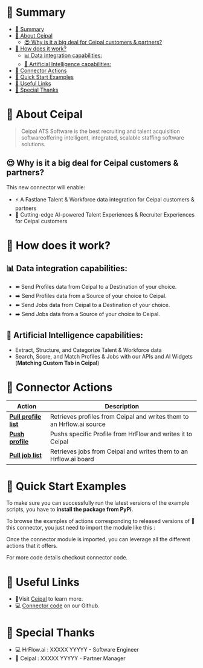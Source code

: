 # 📖 Summary
- [📖 Summary](#📖-summary)
- [💼 About Ceipal](#💼-about-ceipal)
  - [😍 Why is it a big deal for Ceipal customers & partners?](#😍-why-is-it-a-big-deal-for-ceipal-customers--partners)
- [🔧 How does it work?](#🔧-how-does-it-work)
  - [📊 Data integration capabilities:](#📊-data-integration-capabilities)
  - [🧠 Artificial Intelligence capabilities:](#🧠-artificial-intelligence-capabilities)
- [🔌 Connector Actions](#🔌-connector-actions)
- [💍 Quick Start Examples](#💍-quick-start-examples)
- [🔗 Useful Links](#🔗-useful-links)
- [👏 Special Thanks](#👏-special-thanks)


# 💼 About Ceipal

> Ceipal ATS Software is the best recruiting and talent acquisition softwareoffering intelligent, integrated, scalable staffing software solutions.


## 😍 Why is it a big deal for Ceipal customers & partners?

This new connector will enable:
- ⚡ A Fastlane Talent & Workforce data integration for Ceipal customers & partners
- 🤖 Cutting-edge AI-powered Talent Experiences & Recruiter Experiences for Ceipal customers

#  🔧 How does it work?
## 📊 Data integration capabilities:
- ⬅️ Send Profiles data from Ceipal to a Destination of your choice.
- ➡️ Send Profiles data from a Source of your choice to Ceipal.
- ⬅️ Send Jobs data from Ceipal to a Destination of your choice.
- ➡️ Send Jobs data from a Source of your choice to Ceipal.


## 🧠 Artificial Intelligence capabilities:
- Extract, Structure, and Categorize Talent & Workforce data
- Search, Score, and Match Profiles & Jobs with our APIs and AI Widgets (**Matching Custom Tab in Ceipal**)


# 🔌 Connector Actions
<p align="center">

| Action | Description |
| ------- | ----------- |
| [**Pull profile list**](docs/pull_profile_list.md) | Retrieves profiles from Ceipal and writes them to an Hrflow.ai source |
| [**Push profile**](docs/push_profile.md) | Pushs specific Profile from HrFlow and writes it to Ceipal |
| [**Pull job list**](docs/pull_job_list.md) | Retrieves jobs from Ceipal and writes them to an Hrflow.ai board |


</p>


# 💍 Quick Start Examples

To make sure you can successfully run the latest versions of the example scripts, you have to **install the package from PyPi**.


To browse the examples of actions corresponding to released versions of 🤗 this connector, you just need to import the module like this :


Once the connector module is imported, you can leverage all the different actions that it offers.

For more code details checkout connector code.


# 🔗 Useful Links

- 📄Visit [Ceipal](https://www.ceipal.com/) to learn more.
- 💻 [Connector code](https://github.com/Riminder/hrflow-connectors/tree/master/src/hrflow_connectors/connectors/ceipal) on our Github.


# 👏 Special Thanks
- 💻 HrFlow.ai : XXXXX YYYYY - Software Engineer
- 🤝 Ceipal : XXXXX YYYYY - Partner Manager